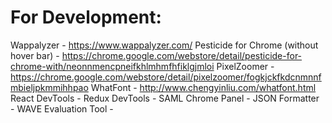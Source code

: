 # For Development:
Wappalyzer - https://www.wappalyzer.com/
Pesticide for Chrome (without hover bar) - https://chrome.google.com/webstore/detail/pesticide-for-chrome-with/neonnmencpneifkhlmhmfhfiklgjmloi
PixelZoomer - https://chrome.google.com/webstore/detail/pixelzoomer/fogkjckfkdcnmnnfmbieljpkmmihhpao
WhatFont - http://www.chengyinliu.com/whatfont.html
React DevTools - 
Redux DevTools - 
SAML Chrome Panel - 
JSON Formatter - 
WAVE Evaluation Tool - 
